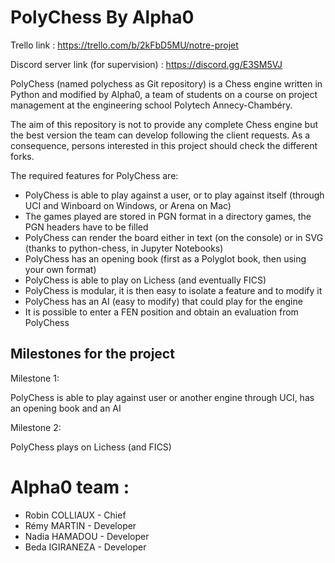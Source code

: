 # PolyChess By Alpha0

Trello link : https://trello.com/b/2kFbD5MU/notre-projet

Discord server link (for supervision) : https://discord.gg/E3SM5VJ

PolyChess (named polychess as Git repository) is a Chess engine written in Python and modified by Alpha0, a team of students on a course on project management at the engineering school Polytech Annecy-Chambéry.

The aim of this repository is not to provide any complete Chess engine but the best version the team can develop following the client requests. As a consequence, persons interested in this project should check the different forks.

The required features for PolyChess are:

* PolyChess is able to play against a user, or to play against itself (through UCI and Winboard on Windows, or Arena on Mac)
* The games played are stored in PGN format in a directory games, the PGN headers have to be filled
* PolyChess can render the board either in text (on the console) or in SVG (thanks to python-chess, in Jupyter Notebooks)
* PolyChess has an opening book (first as a Polyglot book, then using your own format)
* PolyChess is able to play on Lichess (and eventually FICS)
* PolyChess is modular, it is then easy to isolate a feature and to modify it
* PolyChess has an AI (easy to modify) that could play for the engine
* It is possible to enter a FEN position and obtain an evaluation from PolyChess

## Milestones for the project

Milestone 1:

PolyChess is able to play against user or another engine through UCI, has an opening book and an AI

Milestone 2:

PolyChess plays on Lichess (and FICS)


# Alpha0 team :
* Robin COLLIAUX  - Chief
* Rémy MARTIN     - Developer
* Nadia HAMADOU   - Developer
* Beda IGIRANEZA  - Developer
